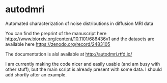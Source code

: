 # autodmri

Automated characterization of noise distributions in diffusion MRI data

You can find the preprint of the manuscript here https://www.biorxiv.org/content/10.1101/686436v1
and the datasets are available here https://zenodo.org/record/2483105

The documentation is alsl available at http://autodmri.rtfd.io/

I am currently making the code nicer and easily usable (and am busy with other stuff), but the main script is already present with some data.
I should add shortly after an example.
